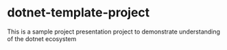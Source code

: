 # dotnet-template-project
This is a sample project presentation project to demonstrate understanding of the dotnet ecosystem
